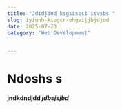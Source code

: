 ```yaml
---
title: "Jdidjdnd ksgsisbsi isvsbs "
slug: iyiuhh-kiugcn-ohgvijjbjdjdd
date: 2025-07-23
category: "Web Development"


---
```

# Ndoshs s

**jndkdndjdd _jdbsjsjbd_**
